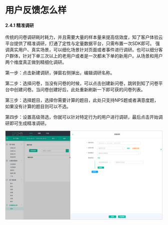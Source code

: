 # 用户反馈怎么样

#### 2.4.1 精准调研 

传统的问卷调研耗时耗力，并且需要大量的样本量来提高信效度，知了客户体验云平台提供了精准调研，打通了定性与定量数据平台，只需布置一次SDK即可。 强调真实用户、真实场景，可以细化场景针对页面或者事件进行调研。也可以细分客户群体，针对下单三次以上的老用户或者是一次都未下单的新用户。从场景和用户两个维度真正做到精细化调研。

 第一步：点击新建调研，弹窗右侧弹出，编辑调研名称。

第二步：选择问卷，当没有问卷的时候，可以点击创建新问卷，跳转到知了问卷平台中创建问卷。当问卷创建好后，此处重新刷新一下即可获的问卷列表。

第三步：选择题目，选择你需要计算的题目，此处只支持NPS题或者满意度题，如果没有计算的题目则可以不选。

第四步：设置高级筛选，你就可以针对特定行为的用户进行调研，最后点击开始调研即可生成精准调研。

![&#x65B0;&#x5EFA;&#x8C03;&#x7814;&#x6B65;&#x9AA4;&#x56FE;](../.gitbook/assets/image%20%2828%29.png)

